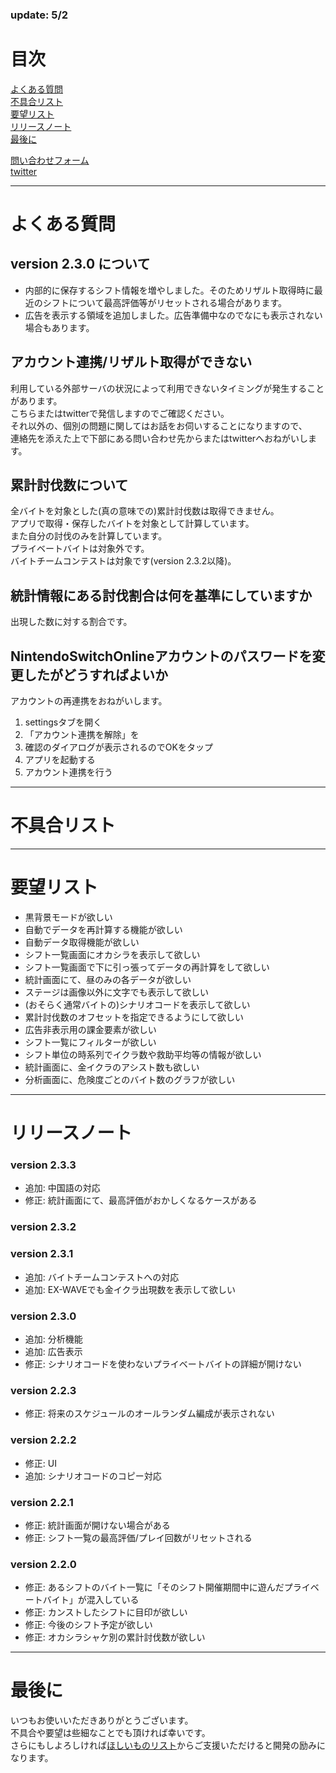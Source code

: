 ### update: 5/2

# 目次
[よくある質問](#よくある質問)<br>
[不具合リスト](#不具合リスト)<br>
[要望リスト](#要望リスト)<br>
[リリースノート](#リリースノート)<br>
[最後に](#最後に)<br>

[問い合わせフォーム](https://docs.google.com/forms/d/e/1FAIpQLSfFl98x3KUkrAbwx0oG66yOFegL4Xc2ADAKDMhhGI2rZ5YGlg/viewform)<br>
[twitter](https://twitter.com/salmdroid)<br>

---

# よくある質問

## version 2.3.0 について
- 内部的に保存するシフト情報を増やしました。そのためリザルト取得時に最近のシフトについて最高評価等がリセットされる場合があります。
- 広告を表示する領域を追加しました。広告準備中なのでなにも表示されない場合もあります。

## アカウント連携/リザルト取得ができない
利用している外部サーバの状況によって利用できないタイミングが発生することがあります。<br>
こちらまたはtwitterで発信しますのでご確認ください。<br>
それ以外の、個別の問題に関してはお話をお伺いすることになりますので、<br>
連絡先を添えた上で下部にある問い合わせ先からまたはtwitterへおねがいします。<br>

## 累計討伐数について
全バイトを対象とした(真の意味での)累計討伐数は取得できません。<br>
アプリで取得・保存したバイトを対象として計算しています。<br>
また自分の討伐のみを計算しています。<br>
プライベートバイトは対象外です。<br>
バイトチームコンテストは対象です(version 2.3.2以降)。<br>

## 統計情報にある討伐割合は何を基準にしていますか
出現した数に対する割合です。<br>

## NintendoSwitchOnlineアカウントのパスワードを変更したがどうすればよいか
アカウントの再連携をおねがいします。
1. settingsタブを開く
2. 「アカウント連携を解除」を
3. 確認のダイアログが表示されるのでOKをタップ
4. アプリを起動する
5. アカウント連携を行う

---

# 不具合リスト

---

# 要望リスト
- 黒背景モードが欲しい
- 自動でデータを再計算する機能が欲しい
- 自動データ取得機能が欲しい
- シフト一覧画面にオカシラを表示して欲しい
- シフト一覧画面で下に引っ張ってデータの再計算をして欲しい
- 統計画面にて、昼のみの各データが欲しい
- ステージは画像以外に文字でも表示して欲しい
- (おそらく通常バイトの)シナリオコードを表示して欲しい
- 累計討伐数のオフセットを指定できるようにして欲しい
- 広告非表示用の課金要素が欲しい
- シフト一覧にフィルターが欲しい
- シフト単位の時系列でイクラ数や救助平均等の情報が欲しい
- 統計画面に、金イクラのアシスト数も欲しい
- 分析画面に、危険度ごとのバイト数のグラフが欲しい

---

# リリースノート

### version 2.3.3
- 追加: 中国語の対応
- 修正: 統計画面にて、最高評価がおかしくなるケースがある

### version 2.3.2
### version 2.3.1
- 追加: バイトチームコンテストへの対応
- 追加: EX-WAVEでも金イクラ出現数を表示して欲しい

### version 2.3.0
- 追加: 分析機能
- 追加: 広告表示
- 修正: シナリオコードを使わないプライベートバイトの詳細が開けない

### version 2.2.3
- 修正: 将来のスケジュールのオールランダム編成が表示されない

### version 2.2.2
- 修正: UI
- 追加: シナリオコードのコピー対応

### version 2.2.1
- 修正: 統計画面が開けない場合がある
- 修正: シフト一覧の最高評価/プレイ回数がリセットされる

### version 2.2.0
- 修正: あるシフトのバイト一覧に「そのシフト開催期間中に遊んだプライベートバイト」が混入している
- 修正: カンストしたシフトに目印が欲しい
- 修正: 今後のシフト予定が欲しい
- 修正: オカシラシャケ別の累計討伐数が欲しい

---

# 最後に
いつもお使いいただきありがとうございます。<br>
不具合や要望は些細なことでも頂ければ幸いです。<br>
さらにもしよろしければ[ほしいものリスト](https://www.amazon.jp/hz/wishlist/ls/N266KX5GC3JF?ref_=wl_share)からご支援いただけると開発の励みになります。<br>
